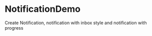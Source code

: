 # NotificationDemo
Create Notification, notification with inbox style and notification with progress
